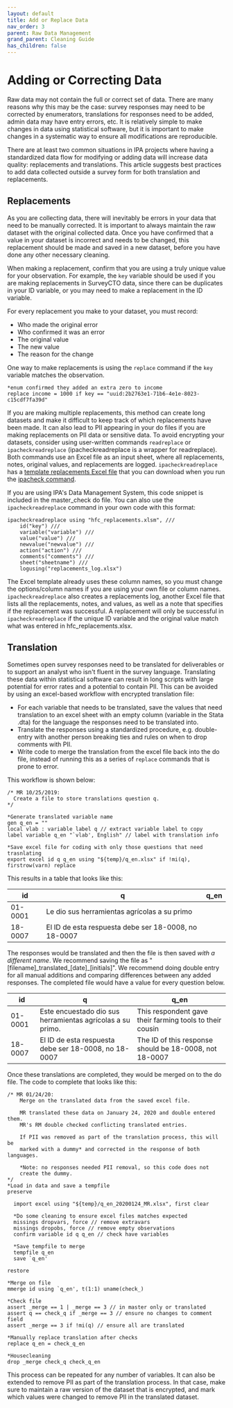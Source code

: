 ```yaml
---
layout: default
title: Add or Replace Data
nav_order: 3
parent: Raw Data Management
grand_parent: Cleaning Guide
has_children: false
---
```


# Adding or Correcting Data

Raw data may not contain the full or correct set of data. There are many reasons why this may be the case: survey responses may need to be corrected by enumerators, translations for responses need to be added, admin data may have entry errors, etc. It is relatively simple to make changes in data using statistical software, but it is important to make changes in a systematic way to ensure all modifications are reproducible. 

There are at least two common situations in IPA projects where having a standardized data flow for modifying or adding data will increase data quality: replacements and translations. This article suggests best practices to add data collected outside a survey form for both translation and replacements. 

## Replacements
As you are collecting data, there will inevitably be errors in your data that need to be manually corrected. It is important to always maintain the raw dataset with the original collected data. Once you have confirmed that a value in your dataset is incorrect and needs to be changed, this replacement should be made and saved in a new dataset, before you have done any other necessary cleaning. 

When making a replacement, confirm that you are using a truly unique value for your observation. For example, the `key` variable should be used if you are making replacements in SurveyCTO data, since there can be duplicates in your ID variable, or you may need to make a replacement in the ID variable.  

For every replacement you make to your dataset, you must record:
* Who made the original error
* Who confirmed it was an error
* The original value
* The new value
* The reason for the change

One way to make replacements is using the `replace` command if the `key` variable matches the observation.

```
*enum confirmed they added an extra zero to income
replace income = 1000 if key == "uuid:2b2763e1-71b6-4e1e-8023-c15cdf7fa39d" 
```

If you are making multiple replacements, this method can create long datasets and make it difficult to keep track of which replacements have been made. It can also lead to PII appearing in your do files if you are making replacements on PII data or sensitive data. To avoid encrypting your datasets, consider using user-written commands `readreplace` or `ipacheckreadreplace` (ipacheckreadreplace is a wrapper for readreplace). Both commands use an Excel file as an input sheet, where all replacements, notes, original values, and replacements are logged. `ipacheckreadreplace` has a [template replacements Excel file](https://github.com/PovertyAction/high-frequency-checks/blob/master/xlsx/hfc_replacements.xlsm) that you can download when you run the [ipacheck command](https://github.com/PovertyAction/high-frequency-checks). 

If you are using IPA's Data Management System, this code snippet is included in the master_check do file. You can also use the `ipacheckreadreplace` command in your own code with this format:

```
ipacheckreadreplace using "hfc_replacements.xlsm", ///
    id("key") ///
    variable("variable") ///
    value("value") ///
    newvalue("newvalue") ///
    action("action") ///
    comments("comments") ///
    sheet("sheetname") ///
    logusing("replacements_log.xlsx") 
 ```
    
The Excel template already uses these column names, so you must change the options/column names if you are using your own file or column names. `ipacheckreadreplace` also creates a replacements log, another Excel file that lists all the replacements, notes, and values, as well as a note that specifies if the replacement was successful. A replacement will only be successful in `ipacheckreadreplace` if the unique ID variable and the original value match what was entered in hfc_replacements.xlsx. 

## Translation
Sometimes open survey responses need to be translated for deliverables or to support an analyst who isn't fluent in the survey language. Translating these data within statistical software can result in long scripts with large potential for error rates and a potential to contain PII. This can be avoided by using an excel-based workflow with encrypted translation file:
- For each variable that needs to be translated, save the values that need translation to an excel sheet with an empty column (variable in the Stata .dta) for the language the responses need to be translated into.
- Translate the responses using a standardized procedure, e.g. double-entry with another person breaking ties and rules on when to drop comments with PII.
- Write code to merge the translation from the excel file back into the do file, instead of running this as a series of `replace` commands that is prone to error.

This workflow is shown below:

```
/* MR 10/25/2019:
  Create a file to store translations question q.
*/ 

*Generate translated variable name
gen q_en = ""
local vlab : variable label q // extract variable label to copy
label variable q_en "`vlab', English" // label with translation info

*Save excel file for coding with only those questions that need trasnlating 
export excel id q q_en using "${temp}/q_en.xlsx" if !mi(q), firstrow(varn) replace

```

This results in a table that looks like this:

  | id | q| q_en | 
  | ----- | ------ | ------ |
  | 01-0001 | Le dio sus herramientas agrícolas a su primo | | 
  | 18-0007 | El ID de esta respuesta debe ser 18-0008, no 18-0007 | | 

The responses would be translated and then the file is then saved *with a different name*. We recommend saving the file as "[filename]\_translated\_[date]\_[initials]". We recommend doing double entry for all manual additions and comparing differences between any added responses. The completed file would have a value for every question below.

  | id | q  | q_en | 
  | ----- | ------ | ------ |
  | 01-0001 | Este encuestado dio sus herramientas agrícolas a su primo. | This respondent gave their farming tools to their cousin | 
  | 18-0007 | El ID de esta respuesta debe ser 18-0008, no 18-0007 | The ID of this response should be 18-0008, not 18-0007 |

Once these translations are completed, they would be merged on to the do file. The code to complete that looks like this:

```
/* MR 01/24/20:
 	Merge on the translated data from the saved excel file.

 	MR translated these data on January 24, 2020 and double entered them.
 	MR's RM double checked conflicting translated entries.

 	If PII was removed as part of the translation process, this will be 
 	marked with a dummy* and corrected in the response of both languages.

 	*Note: no responses needed PII removal, so this code does not 
 	create the dummy.
*/
*Load in data and save a tempfile
preserve

  import excel using "${temp}/q_en_20200124_MR.xlsx", first clear
  
  *Do some cleaning to ensure excel files matches expected
  missings dropvars, force // remove extravars
  missings dropobs, force // remove empty observations
  confirm variable id q q_en // check have variables

  *Save tempfile to merge
  tempfile q_en
  save `q_en'
  
restore

*Merge on file
mmerge id using `q_en', t(1:1) uname(check_)

*Check file
assert _merge == 1 | _merge == 3 // in master only or translated
assert q == check_q if _merge == 3 // ensure no changes to comment field
assert _merge == 3 if !mi(q) // ensure all are translated

*Manually replace translation after checks
replace q_en = check_q_en

*Housecleaning
drop _merge check_q check_q_en

```

This process can be repeated for any number of variables. It can also be extended to remove PII as part of the translation process. In that case, make sure to maintain a raw version of the dataset that is encrypted, and mark which values were changed to remove PII in the translated dataset.